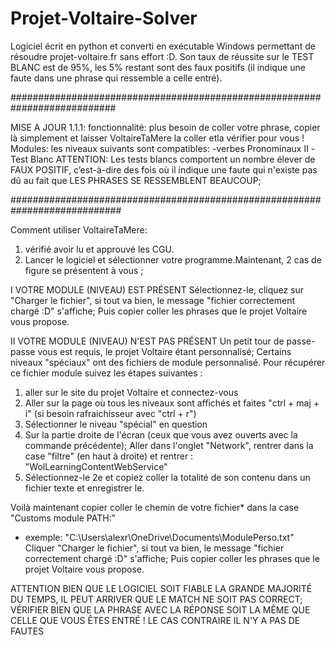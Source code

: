 # Projet-Voltaire-Solver
Logiciel écrit en python et converti en exécutable Windows permettant de résoudre projet-voltaire.fr sans effort :D. 
Son taux de réussite sur le TEST BLANC est de 95%, les 5% restant sont des faux positifs (il indique une faute dans une phrase qui ressemble a celle entré).

###########################################################################

MISE A JOUR 1.1.1:
fonctionnalité: plus besoin de coller votre phrase, copier là simplement et laisser VoltaireTaMere la coller etla vérifier pour vous !
Modules: les niveaux suivants sont compatibles:
-verbes Pronominaux II
-Test Blanc
ATTENTION: Les tests blancs comportent un nombre élever de FAUX POSITIF, 
c’est-à-dire des fois où il indique une faute qui n'existe pas dû au fait que LES PHRASES SE RESSEMBLENT BEAUCOUP;

############################################################################

Comment utiliser VoltaireTaMere:
1) vérifié avoir lu et approuvé les CGU.
2) Lancer le logiciel et sélectionner votre programme.Maintenant, 
2 cas de figure se présentent à vous ;

I VOTRE MODULE (NIVEAU) EST PRÉSENT
Sélectionnez-le, cliquez sur "Charger le fichier", si tout va bien, le message "fichier correctement chargé :D" s'affiche;
Puis copier coller les phrases que le projet Voltaire vous propose.

II VOTRE MODULE (NIVEAU) N'EST PAS PRÉSENT
Un petit tour de passe-passe vous est requis, le projet Voltaire étant personnalisé;
Certains niveaux "spéciaux" ont des fichiers de module personnalisé.
Pour récupérer ce fichier module suivez les étapes suivantes :
1) aller sur le site du projet Voltaire et connectez-vous
2) Aller sur la page où tous les niveaux sont affichés et faites "ctrl + maj + i" (si besoin rafraichisseur avec "ctrl + r")
3) Sélectionner le niveau "spécial" en question
4) Sur la partie droite de l'écran (ceux que vous avez ouverts avec la commande précédente);
Aller dans l'onglet "Network", rentrer dans la case "filtre" (en haut à droite) et rentrer : "WolLearningContentWebService"
5) Sélectionnez-le 2e et copiez coller la totalité de son contenu dans un fichier texte et enregistrer le.

Voilà maintenant copier coller le chemin de votre fichier* dans la case "Customs module PATH:"
* exemple: "C:\Users\alexr\OneDrive\Documents\ModulePerso.txt"
Cliquer "Charger le fichier", si tout va bien, le message "fichier correctement chargé :D" s'affiche;
Puis copier coller les phrases que le projet Voltaire vous propose.

ATTENTION BIEN QUE LE LOGICIEL SOIT FIABLE LA GRANDE MAJORITÉ DU TEMPS, IL PEUT ARRIVER QUE LE MATCH NE SOIT PAS CORRECT;
VÉRIFIER BIEN QUE LA PHRASE AVEC LA RÉPONSE SOIT LA MÊME QUE CELLE QUE VOUS ÊTES ENTRÉ ! LE CAS CONTRAIRE IL N'Y A PAS
DE FAUTES
